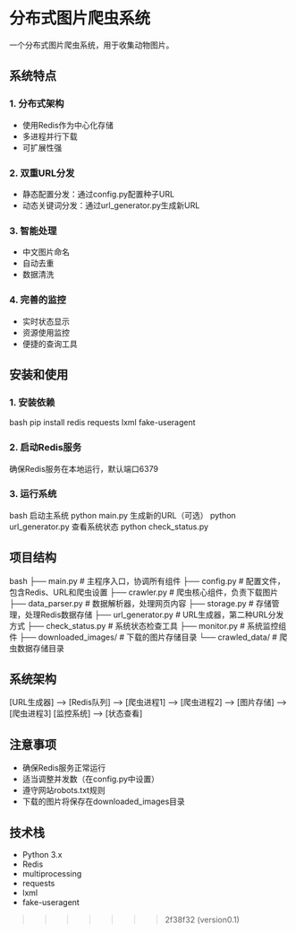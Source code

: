# 分布式图片爬虫系统

一个分布式图片爬虫系统，用于收集动物图片。

## 系统特点

### 1. 分布式架构
- 使用Redis作为中心化存储
- 多进程并行下载
- 可扩展性强

### 2. 双重URL分发
- 静态配置分发：通过config.py配置种子URL
- 动态关键词分发：通过url_generator.py生成新URL

### 3. 智能处理
- 中文图片命名
- 自动去重
- 数据清洗

### 4. 完善的监控
- 实时状态显示
- 资源使用监控
- 便捷的查询工具

## 安装和使用

### 1. 安装依赖
bash
pip install redis requests lxml fake-useragent

### 2. 启动Redis服务
确保Redis服务在本地运行，默认端口6379

### 3. 运行系统
bash
启动主系统
python main.py
生成新的URL（可选）
python url_generator.py
查看系统状态
python check_status.py

## 项目结构
bash
├── main.py # 主程序入口，协调所有组件
├── config.py # 配置文件，包含Redis、URL和爬虫设置
├── crawler.py # 爬虫核心组件，负责下载图片
├── data_parser.py # 数据解析器，处理网页内容
├── storage.py # 存储管理，处理Redis数据存储
├── url_generator.py # URL生成器，第二种URL分发方式
├── check_status.py # 系统状态检查工具
├── monitor.py # 系统监控组件
├── downloaded_images/ # 下载的图片存储目录
└── crawled_data/ # 爬虫数据存储目录

## 系统架构
[URL生成器] --> [Redis队列] --> [爬虫进程1]
--> [爬虫进程2] --> [图片存储]
--> [爬虫进程3]
[监控系统] --> [状态查看]

## 注意事项
- 确保Redis服务正常运行
- 适当调整并发数（在config.py中设置）
- 遵守网站robots.txt规则
- 下载的图片将保存在downloaded_images目录

## 技术栈
- Python 3.x
- Redis
- multiprocessing
- requests
- lxml
- fake-useragent
>>>>>>> 2f38f32 (version0.1)
